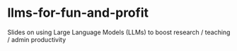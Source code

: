 # llms-for-fun-and-profit
Slides on using Large Language Models (LLMs) to boost research / teaching / admin productivity
